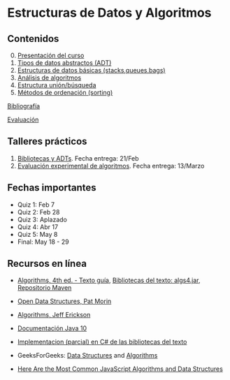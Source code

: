 # Estructuras de Datos y Algoritmos

## Contenidos  

0. [Presentación del curso](slides/00.1-Presentacion.pdf)  
1. [Tipos de datos abstractos (ADT)](1-ADT/index.html)  
2. [Estructuras de datos básicas (stacks,queues,bags)](2-EST/index.html)  
3. [Análisis de algoritmos](3-ANA/index.html)  
4. [Estructura unión/búsqueda](4-UNI/index.html)  
5. [Métodos de ordenación (sorting)](5-ORD/index.html)  

<!--
6. [Métodos de selección (heaps)](6-SEL/index.html)  
7. [Métodos de búsqueda (search)](7-BUS/index.html)  
8. [Grafos](8-GRA/index.html)  
-->

[Bibliografía](bibliografia.html)

[Evaluación](evaluacion.html)

## Talleres prácticos  

1. [Bibliotecas y ADTs](talleres/Taller1-202020.pdf). Fecha entrega: 21/Feb  
2. [Evaluación experimental de algoritmos](talleres/Taller2-202010.pdf). Fecha entrega: 13/Marzo  

<!--
3. [Estructura Unión-Búsqueda](talleres/Taller3-201920.pdf). Fecha entrega: 24/Septiembre  
4. [Tablas de símbolos - Búsquedas](talleres/Taller4-201920.pdf). Fecha entrega: 1/Nov  
4. [Ordenación de listas](talleres/Taller4-201910.pdf). Fecha entrega: 24/Abril
-->


## Fechas importantes

- Quiz 1: Feb 7
- Quiz 2: Feb 28
- Quiz 3: Aplazado
- Quiz 4: Abr 17
- Quiz 5: May 8
- Final: May 18 - 29


## Recursos en línea

- [Algorithms, 4th ed. - Texto guía](https://algs4.cs.princeton.edu/home/), [Bibliotecas del texto: algs4.jar](algs4.jar), [Repositorio Maven](https://search.maven.org/artifact/com.googlecode.princeton-java-algorithms/algorithms)

- [Open Data Structures, Pat Morin](http://opendatastructures.org/)

- [Algorithms, Jeff Erickson](http://jeffe.cs.illinois.edu/teaching/algorithms/)

- [Documentación Java 10](https://docs.oracle.com/javase/10/)

- [Implementacion (parcial) en C# de las bibliotecas del texto](https://github.com/angellaa/algs4)

- GeeksForGeeks: [Data Structures](https://www.geeksforgeeks.org/data-structures/) and [Algorithms](https://www.geeksforgeeks.org/fundamentals-of-algorithms/)

- [Here Are the Most Common JavaScript Algorithms and Data Structures](https://medium.com/better-programming/here-are-the-most-common-javascript-algorithms-and-data-structures-ec3729050169)
